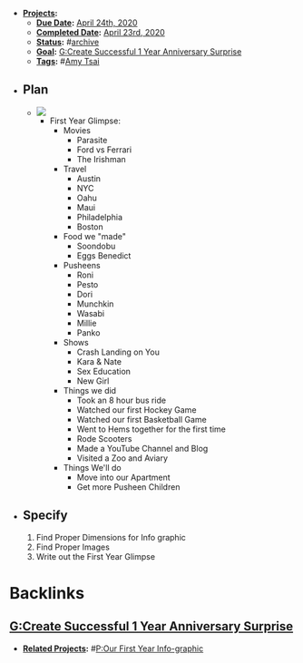 - **[Projects](<Projects.md>):**
    - **[Due Date](<Due Date.md>):** [April 24th, 2020](<April 24th, 2020.md>)
    - **[Completed Date](<Completed Date.md>):**  [April 23rd, 2020](<April 23rd, 2020.md>)
    - **[Status](<Status.md>):** #[archive](<archive.md>)
    - **[Goal](<Goal.md>):** [G:Create Successful 1 Year Anniversary Surprise](<G:Create Successful 1 Year Anniversary Surprise.md>)
    - **[Tags](<Tags.md>):** #[Amy Tsai](<Amy Tsai.md>)
- ## Plan
    - ![](https://firebasestorage.googleapis.com/v0/b/firescript-577a2.appspot.com/o/imgs%2Fapp%2Fandyjgao%2FvkR25vhmvN?alt=media&token=fcbf9669-5fc6-4e8e-baef-9f55fa8ac6fe)
        - First Year Glimpse:
            - Movies
                - Parasite
                - Ford vs Ferrari
                - The Irishman
            - Travel
                - Austin
                - NYC
                - Oahu
                - Maui
                - Philadelphia
                - Boston
            - Food we "made"
                - Soondobu
                - Eggs Benedict
            - Pusheens
                - Roni
                - Pesto
                - Dori
                - Munchkin
                - Wasabi
                - Millie
                - Panko
            - Shows
                - Crash Landing on You
                - Kara & Nate
                - Sex Education
                - New Girl
            - Things we did
                - Took an 8 hour bus ride
                - Watched our first Hockey Game
                - Watched our first Basketball Game
                - Went to Hems together for the first time
                - Rode Scooters
                - Made a YouTube Channel and Blog
                - Visited a Zoo and Aviary
            - Things We'll do
                - Move into our Apartment
                - Get more Pusheen Children
- ## Specify
    1. Find Proper Dimensions for Info graphic
    2. Find Proper Images
    3. Write out the First Year Glimpse

# Backlinks
## [G:Create Successful 1 Year Anniversary Surprise](<G:Create Successful 1 Year Anniversary Surprise.md>)
- **[Related Projects](<Related Projects.md>):** #[P:Our First Year Info-graphic](<P:Our First Year Info-graphic.md>)

